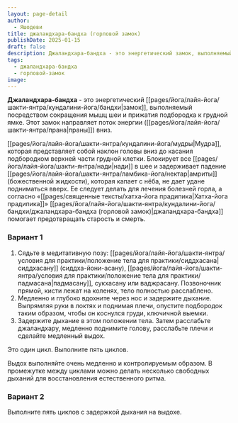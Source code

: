 ```yaml
---
layout: page-detail
author:
  - Яшодеви
title: джаландхара-бандха (горловой замок)
publishDate: 2025-01-15
draft: false
description: Джаландхара-бандха - это энергетический замок, выполняемый посредством сокращения мышц шеи и прижатия подбородка к грудной ямке. Этот замок направляет поток энергии (праны) вниз.
tags:
  - джаландхара-бандха
  - горловой-замок
image:
---
```

**Джаландхара-бандха** - это энергетический [[pages/йога/лайя-йога/шакти-янтра/кундалини-йога/бандхи|замок]], выполняемый посредством сокращения мышц шеи и прижатия подбородка к грудной ямке. Этот замок направляет поток энергии ([[pages/йога/лайя-йога/шакти-янтра/прана|праны]]) вниз.

[[pages/йога/лайя-йога/шакти-янтра/кундалини-йога/мудры|Мудра]], которая представляет собой наклон головы вниз до касания подбородком верхней части грудной клетки. Блокирует все [[pages/йога/лайя-йога/шакти-янтра/нади|нади]] в шее и задерживает падение [[pages/йога/лайя-йога/шакти-янтра/ламбика-йога/нектар|амриты]] (божественной жидкости), которая капает с нёба, не дает удане подниматься вверх. Ее следует делать для лечения болезней горла, а согласно «[[pages/священные тексты/хатха-йога прадипика|Хатха-йога прадипика]]» [[pages/йога/лайя-йога/шакти-янтра/кундалини-йога/бандхи/джаландхара-бандха (горловой замок)|джаландхара-бандха]] помогает предотвращать старость и смерть.
### Вариант 1 

1. Сядьте в медитативную позу: [[pages/йога/лайя-йога/шакти-янтра/условия для практики/положение тела для практики/сиддхасана|сиддхасану]] (сиддха-йони-асану), [[pages/йога/лайя-йога/шакти-янтра/условия для практики/положение тела для практики/падмасана|падмасану]], сукхасану или ваджрасану. Позвоночник прямой, кисти лежат на коленях, тело полностью расслаблено.
2. Медленно и глубоко вдохните через нос и задержите дыхание. Выпрямляя руки в локтях и поднимая плечи, опустите подбородок таким образом, чтобы он коснулся груди, ключичной выемки.
3. Задержите дыхание в этом положении тела. Затем расслабьте джаландхару, медленно поднимите голову, расслабьте плечи и сделайте медленный выдох.

Это один цикл. Выполните пять циклов. 

Выдох выполняйте очень медленно и контролируемым образом. В промежутке между циклами можно делать несколько свободных дыханий для восстановления естественного ритма. 

### Вариант 2 

Выполните пять циклов с задержкой дыхания на выдохе.